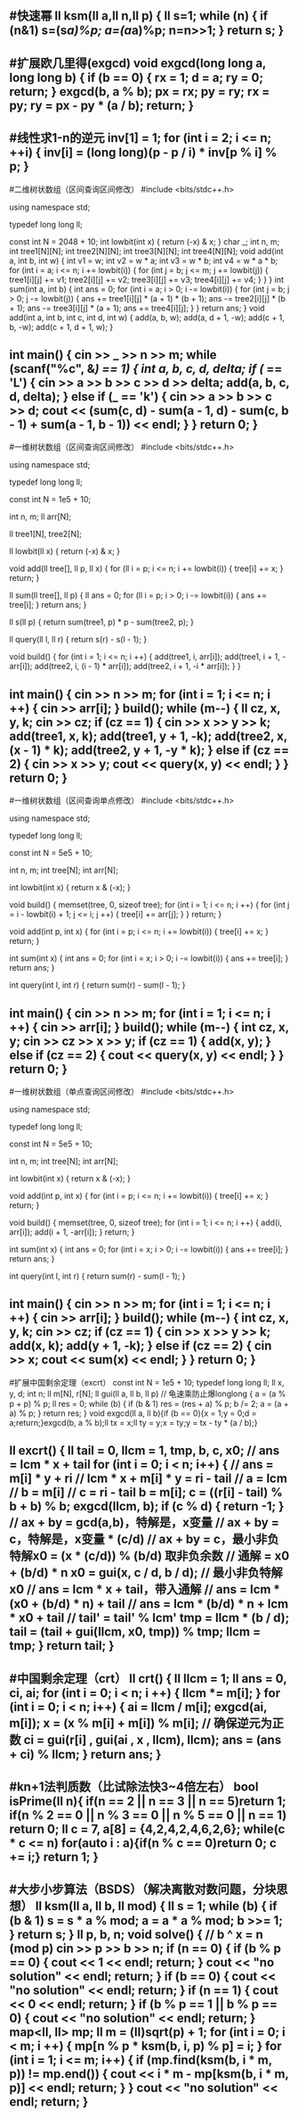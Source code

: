 #快速幂 
ll ksm(ll a,ll n,ll p)
{
    ll s=1;
    while (n)
    {
        if (n&1) s=(s*a)%p;
        a=(a*a)%p;
        n=n>>1;
    }
    return s;
}
-
#扩展欧几里得(exgcd)
void exgcd(long long a, long long b)
{
	if (b == 0)
	{
		rx = 1;
		d = a;
		ry = 0;
		return;
	}
	exgcd(b, a % b);
	px = rx;
	py = ry;
	rx = py;
	ry = px - py * (a / b);
	return;
}
-

#线性求1-n的逆元
inv[1] = 1;
for (int i = 2; i <= n; ++i) {
  inv[i] = (long long)(p - p / i) * inv[p % i] % p;
}
-

#二维树状数组（区间查询区间修改）
#include <bits/stdc++.h>

using namespace std;

typedef long long ll;

const int N = 2048 + 10;
int lowbit(int x)
{
	return (-x) & x;
}
char _;
int n, m;
int tree1[N][N];
int tree2[N][N];
int tree3[N][N];
int tree4[N][N];
void add(int a, int b, int w)
{
	int v1 = w;
	int v2 = w * a;
	int v3 = w * b;
	int v4 = w * a * b;
	for (int i = a; i <= n; i += lowbit(i))
	{
		for (int j = b; j <= m; j += lowbit(j))
		{
			tree1[i][j] += v1;
			tree2[i][j] += v2;
			tree3[i][j] += v3;
			tree4[i][j] += v4;
		}
	}
}
int sum(int a, int b)
{
	int ans = 0;
	for (int i = a; i > 0; i -= lowbit(i))
	{
		for (int j = b; j > 0; j -= lowbit(j))
		{
			ans += tree1[i][j] * (a + 1) * (b + 1);
			ans -= tree2[i][j] * (b + 1);
			ans -= tree3[i][j] * (a + 1);
			ans += tree4[i][j];
		}
	}
	return ans;
}
void add(int a, int b, int c, int d, int w)
{
	add(a, b, w);
	add(a, d + 1, -w);
	add(c + 1, b, -w);
	add(c + 1, d + 1, w);
}

int main()
{
	cin >> _ >> n >> m;
	while (scanf("%c", &_) == 1)
	{
		int a, b, c, d, delta;
		if (_ == 'L')
		{
			cin >> a >> b >> c >> d >> delta;
			add(a, b, c, d, delta);
		}
		else if (_ == 'k')
		{
			cin >> a >> b >> c >> d;
			cout << (sum(c, d) - sum(a - 1, d) - sum(c, b - 1) + sum(a - 1, b - 1)) << endl;
		}
	}
	return 0;
}
-

#一维树状数组（区间查询区间修改）
#include <bits/stdc++.h>

using namespace std;

typedef long long ll;

const int N = 1e5 + 10;

int n, m;
ll arr[N];

ll tree1[N], tree2[N];

ll lowbit(ll x)
{
	return (-x) & x;
}

void add(ll tree[], ll p, ll x)
{
	for (ll i = p; i <= n; i += lowbit(i))
	{
		tree[i] += x;
	}
	return;
}

ll sum(ll tree[], ll p)
{
	ll ans = 0;
	for (ll i = p; i > 0; i -= lowbit(i))
	{
		ans += tree[i];
	}
	return ans;
}

ll s(ll p)
{
	return sum(tree1, p) * p - sum(tree2, p);
}

ll query(ll l, ll r)
{
	return s(r) - s(l - 1);
}

void build()
{
	for (int i = 1; i <= n; i ++)
	{
		add(tree1, i, arr[i]);
		add(tree1, i + 1, -arr[i]);
		add(tree2, i, (i - 1) * arr[i]);
		add(tree2, i + 1, -i * arr[i]);
	}
}


int main()
{
	cin >> n >> m;
	for (int i = 1; i <= n; i ++)
	{
		cin >> arr[i];
	}
	build();
	while (m--)
	{
		ll cz, x, y, k;
		cin >> cz;
		if (cz == 1)
		{
			cin >> x >> y >> k;
			add(tree1, x, k);
			add(tree1, y + 1, -k);
			add(tree2, x, (x - 1) * k);
			add(tree2, y + 1, -y * k);
		}
		else if (cz == 2)
		{
			cin >> x >> y;
			cout << query(x, y) << endl;
		}
	}
	return 0;
}
-

#一维树状数组（区间查询单点修改）
#include <bits/stdc++.h>

using namespace std;

typedef long long ll;

const int N = 5e5 + 10;

int n, m;
int tree[N];
int arr[N];

int lowbit(int x)
{
	return x & (-x);
}

void build()
{
	memset(tree, 0, sizeof tree);
	for (int i = 1; i <= n; i ++)
	{
		for (int j = i - lowbit(i) + 1; j <= i; j ++)
		{
			tree[i] += arr[j];
		}
	}
	return;
}

void add(int p, int x)
{
	for (int i = p; i <= n; i += lowbit(i))
	{
		tree[i] += x;
	}
	return;
}

int sum(int x)
{
	int ans = 0;
	for (int i = x; i > 0; i -= lowbit(i))
	{
		ans += tree[i];
	}
	return ans;
}

int query(int l, int r)
{
	return sum(r) - sum(l - 1);
}


int main()
{
	cin >> n >> m;
	for (int i = 1; i <= n; i ++)
	{
		cin >> arr[i];
	}
	build();
	while (m--)
	{
		int cz, x, y;
		cin >> cz >> x >> y;
		if (cz == 1)
		{
			add(x, y);
		}
		else if (cz == 2)
		{
			cout << query(x, y) << endl;
		}
	}
	return 0;
}
-

#一维树状数组（单点查询区间修改）
#include <bits/stdc++.h>

using namespace std;

typedef long long ll;

const int N = 5e5 + 10;

int n, m;
int tree[N];
int arr[N];

int lowbit(int x)
{
	return x & (-x);
}

void add(int p, int x)
{
	for (int i = p; i <= n; i += lowbit(i))
	{
		tree[i] += x;
	}
	return;
}

void build()
{
	memset(tree, 0, sizeof tree);
	for (int i = 1; i <= n; i ++)
	{
		add(i, arr[i]);
		add(i + 1, -arr[i]);
	}
	return;
}



int sum(int x)
{
	int ans = 0;
	for (int i = x; i > 0; i -= lowbit(i))
	{
		ans += tree[i];
	}
	return ans;
}

int query(int l, int r)
{
	return sum(r) - sum(l - 1);
}


int main()
{
	cin >> n >> m;
	for (int i = 1; i <= n; i ++)
	{
		cin >> arr[i];
	}
	build();
	while (m--)
	{
		int cz, x, y, k;
		cin >> cz;
		if (cz == 1)
		{
			cin >> x >> y >> k;
			add(x, k);
			add(y + 1, -k);
		}
		else if (cz == 2)
		{
			cin >> x;
			cout << sum(x) << endl;
		}
	}
	return 0;
}
-
#扩展中国剩余定理（excrt）
const int N = 1e5 + 10;
typedef long long ll;
ll x, y, d;
int n;
ll m[N], r[N];
ll gui(ll a, ll b, ll p) // 龟速乘防止爆longlong
{
	a = (a % p + p) % p;
	ll res = 0;
	while (b)
	{
		if (b & 1)
			res = (res + a) % p;
		b /= 2;
		a = (a + a) % p;
	}
	return res;
}
void exgcd(ll a, ll b){if (b == 0){x = 1;y = 0;d = a;return;}exgcd(b, a % b);ll tx = x;ll ty = y;x = ty;y = tx - ty * (a / b);}

ll excrt()
{
	ll tail = 0, llcm = 1, tmp, b, c, x0;
	// ans = lcm * x + tail
	for (int i = 0; i < n; i++)
	{
		// ans = m[i] * y + ri
		// lcm * x + m[i] * y = ri - tail
		// a = lcm
		// b = m[i]
		// c = ri - tail
		b = m[i];
		c = ((r[i] - tail) % b + b) % b;
		exgcd(llcm, b);
		if (c % d)
		{
			return -1;
		}
		// ax + by = gcd(a,b)，特解是，x变量
		// ax + by = c，特解是，x变量 * (c/d)
		// ax + by = c，最小非负特解x0 = (x * (c/d)) % (b/d) 取非负余数
		// 通解 = x0 + (b/d) * n
		x0 = gui(x, c / d, b / d);
	    // 最小非负特解x0
		// ans = lcm * x + tail，带入通解
		// ans = lcm * (x0 + (b/d) * n) + tail
		// ans = lcm * (b/d) * n + lcm * x0 + tail
		// tail' = tail' % lcm'
		tmp = llcm * (b / d);
		tail = (tail + gui(llcm, x0, tmp)) % tmp;
		llcm = tmp;
	}
	return tail;
}
-
#中国剩余定理（crt）
ll crt()
{
	ll llcm = 1;
	ll ans = 0, ci, ai;
	for (int i = 0; i < n; i ++)
	{
		llcm *= m[i];
	}
	for (int i = 0; i < n; i++)
	{
		ai = llcm / m[i];
		exgcd(ai, m[i]);
		x = (x % m[i] + m[i]) % m[i]; // 确保逆元为正数
		ci = gui(r[i] , gui(ai , x , llcm), llcm);
		ans = (ans + ci) % llcm;
	}
	return ans;
}
-
#kn+1法判质数（比试除法快3~4倍左右）
bool isPrime(ll n){
    if(n == 2 || n == 3 || n == 5)return 1;
    if(n % 2 == 0 || n % 3 == 0 || n % 5 == 0 || n == 1) return 0;
    ll c = 7, a[8] = {4,2,4,2,4,6,2,6};
    while(c * c <= n) for(auto i : a){if(n % c == 0)return 0; c += i;}
    return 1;
}
-
#大步小步算法（BSDS）（解决离散对数问题，分块思想）
ll ksm(ll a, ll b, ll mod)
{
	ll s = 1;
	while (b)
	{
		if (b & 1)
			s = s * a % mod;
		a = a * a % mod;
		b >>= 1;
	}
	return s;
}
ll p, b, n;
void solve()
{
	// b ^ x = n (mod p)
	cin >> p >> b >> n;
	if (n == 0)
	{
		if (b % p == 0)
		{
			cout << 1 << endl;
			return;
		}
		cout << "no solution" << endl;
		return;
	}
	if (b == 0)
	{
		cout << "no solution" << endl;
		return;
	}
	if (n == 1)
	{
		cout << 0 << endl;
		return;
	}
	if (b % p == 1 || b % p == 0)
	{
		cout << "no solution" << endl;
		return;
	}
	map<ll, ll> mp;
	ll m = (ll)sqrt(p) + 1;
	for (int i = 0; i < m; i ++)
	{
		mp[n % p * ksm(b, i, p) % p] = i;
	}
	for (int i = 1; i <= m; i++)
	{
		if (mp.find(ksm(b, i * m, p)) != mp.end())
		{
			cout << i * m - mp[ksm(b, i * m, p)] << endl;
			return;
		}
	}
	cout << "no solution" << endl;
	return;
}
-
